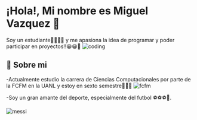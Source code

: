 

<!--
**MiguelVazquez2003/MiguelVazquez2003** is a ✨ _special_ ✨ repository because its `README.md` (this file) appears on your GitHub profile.

Here are some ideas to get you started:

- 🔭 I’m currently working on ...
- 🌱 I’m currently learning ...
- 👯 I’m looking to collaborate on ...
- 🤔 I’m looking for help with ...
- 💬 Ask me about ...
- 📫 How to reach me: ...
- 😄 Pronouns: ...
- ⚡ Fun fact: ...
-->
# ¡Hola!, Mi nombre es Miguel Vazquez 👋


Soy un estudiante🧑‍💻🧑‍💻 y me apasiona la idea de programar y poder participar en proyectos!!😀😀🧐
![coding](https://github.com/MiguelVazquez2003/MiguelVazquez2003/assets/111162565/5b3338f7-9e4c-429f-83d2-f79fcfa77e20)




## 🔭 Sobre mi 

-Actualmente estudio la carrera de Ciencias Computacionales por parte de la FCFM en la UANL y estoy en sexto semestre👻👻👻
![fcfm](https://github.com/MiguelVazquez2003/MiguelVazquez2003/assets/111162565/d7ca4699-19df-41b3-b175-75ca5a9d9239)


-Soy un gran amante del deporte, especialmente del futbol ⚽⚽⚽🥳.



![messi](https://github.com/MiguelVazquez2003/MiguelVazquez2003/assets/111162565/dfcae4a2-5b81-48b5-a944-3e09160e7457)







